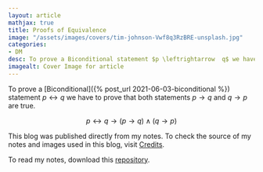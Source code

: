 ```yaml
---
layout: article
mathjax: true
title: Proofs of Equivalence
image: "/assets/images/covers/tim-johnson-Vwf8q3RzBRE-unsplash.jpg"
categories:
- DM
desc: To prove a Biconditional statement $p \leftrightarrow  q$ we have to prove that both statements $p \to q$ and $q \to p$ are true. 
imagealt: Cover Image for article
---
```


To prove a [Biconditional]({% post_url 2021-06-03-biconditional %}) statement $p \leftrightarrow  q$ we have to prove that both statements $p \to q$ and $q \to p$ are true.
























































































































































































































































































































































































































$$p \leftrightarrow q \to (p \to q ) \wedge (q \to p)$$

























































































































































































































































































































































































































This blog was published directly from my notes.
To check the source of my notes and images used in this blog, visit <a href="/credits.html" target="_blank">Credits</a>.

To read my notes, download this <a href="https://github.com/bovem/CS" target="blank">repository</a>.